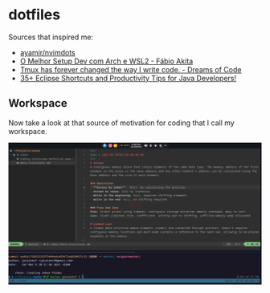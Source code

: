 # dotfiles

Sources that inspired me:

- [ayamir/nvimdots](https://github.com/ayamir/nvimdots)
- [O Melhor Setup Dev com Arch e WSL2 - Fábio Akita](https://www.youtube.com/watch?v=sjrW74Hx5Po)
- [Tmux has forever changed the way I write code. - Dreams of Code](https://www.youtube.com/watch?v=DzNmUNvnB04)
- [35+ Eclipse Shortcuts and Productivity Tips for Java Developers!](https://www.turing.com/blog/eclipse-shortcuts-and-productivity-tips/)

## Workspace

Now take a look at that source of motivation for coding that I call my workspace.

![Workflow](workflow.png)
